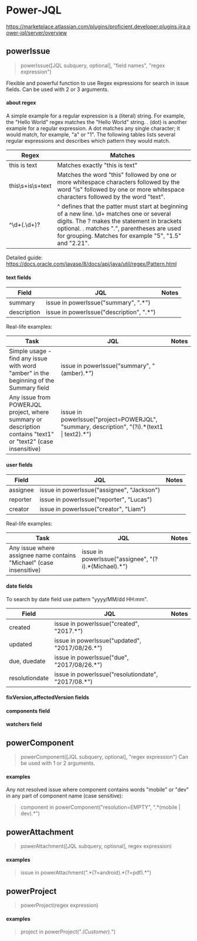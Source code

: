 # Power-JQL
https://marketplace.atlassian.com/plugins/proficient.developer.plugins.jira.power-jql/server/overview

## powerIssue
> powerIssue([JQL subquery, optional], "field names", "regex expression")

Flexible and powerful function to use Regex expressions for search in issue fields.
Can be used with 2 or 3 arguments.

#### about regex
A simple example for a regular expression is a (literal) string. For example, the "Hello World" regex matches the "Hello World" string.
. (dot) is another example for a regular expression. A dot matches any single character; it would match, for example, "a" or "1".
The following tables lists several regular expressions and describes which pattern they would match.

| Regex | Matches |
| ------------- | ------------- |
| this is text  | Matches exactly "this is text"  |
| this\s+is\s+text | Matches the word "this" followed by one or more whitespace characters followed by the word "is" followed by one or more whitespace characters followed by the word "text". |
| ^\d+(\.\d+)? | ^ defines that the patter must start at beginning of a new line. \d+ matches one or several digits. The ? makes the statement in brackets optional. \. matches ".", parentheses are used for grouping. Matches for example "5", "1.5" and "2.21". |

Detailed guide: https://docs.oracle.com/javase/8/docs/api/java/util/regex/Pattern.html

#### text fields
| Field | JQL | Notes |
| ------------- | ------------- | ------------- |
| summary | issue in powerIssue("summary", ".*") | |
| description | issue in powerIssue("description", ".*") | |

Real-life examples:

| Task | JQL | Notes |
| ------------- | ------------- | ------------- |
| Simple usage - find any issue with word "amber" in the beginning of the Summary field | issue in powerIssue("summary", "(amber).*") |  |
| Any issue from POWERJQL project, where summary or description contains "text1" or "text2" (case insensitive) | issue in powerIssue("project=POWERJQL", "summary, description", "(?i).&ast;(text1 &#124; text2).&ast;") |  |

#### user fields
| Field | JQL | Notes |
| ------------- | ------------- | ------------- |
| assignee | issue in powerIssue("assignee", "Jackson") | |
| reporter | issue in powerIssue("reporter", "Lucas") | |
| creator | issue in powerIssue("creator", "Liam") | |

Real-life examples:

| Task | JQL | Notes |
| ------------- | ------------- | ------------- |
| Any issue where assignee name contains "Michael" (case insensitive) | issue in powerIssue("assignee", "(?i).&ast;(Michael).&ast;") |  |

#### date fields
To search by date field use pattern "yyyy/MM/dd HH:mm".

| Field | JQL | Notes |
| ------------- | ------------- | ------------- |
| created | issue in powerIssue("created", "2017.*") | |
| updated | issue in powerIssue("updated", "2017/08/26.*") | |
| due, duedate | issue in powerIssue("due", "2017/08/26.*") | |
| resolutiondate | issue in powerIssue("resolutiondate", "2017/08.*") | |

#### fixVersion,affectedVersion fields 

#### components field 

#### watchers field 

## powerComponent
> powerComponent([JQL subquery, optional], "regex expression")
Can be used with 1 or 2 arguments.

#### examples
Any not resolved issue where component contains words "mobile" or "dev" in any part of component name (case sensitive):
> component in powerComponent("resolution=EMPTY", ".&ast;(mobile &#124; dev).&ast;")

## powerAttachment
> powerAttachment([JQL subquery, optional], regex expression)

#### examples
> issue in powerAttachment(".&ast;(?=android).&ast;(?=pdf).&ast;")

## powerProject
> powerProject(regex expression)

#### examples
> project in powerProject(".*(Customer).*")
